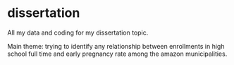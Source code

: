 # dissertation
All my data and coding for my dissertation topic.

Main theme: trying to identify any relationship between enrollments in high school full time and early pregnancy rate among the amazon municipalities. 
